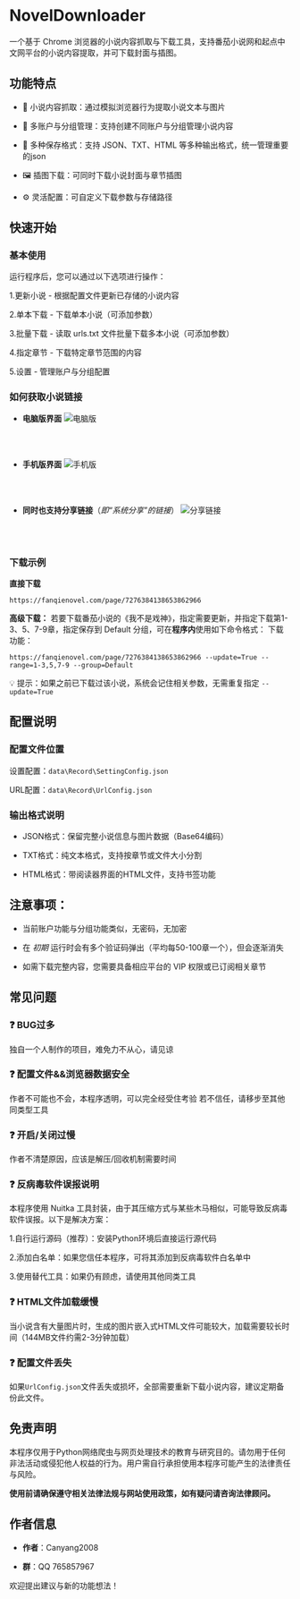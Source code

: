 # NovelDownloader
一个基于 Chrome 浏览器的小说内容抓取与下载工具，支持番茄小说网和起点中文网平台的小说内容提取，并可下载封面与插图。

## 功能特点

- 📖 小说内容抓取：通过模拟浏览器行为提取小说文本与图片

- 👥 多账户与分组管理：支持创建不同账户与分组管理小说内容

- 💾 多种保存格式：支持 JSON、TXT、HTML 等多种输出格式，统一管理重要的json

- 🖼️ 插图下载：可同时下载小说封面与章节插图

- ⚙️ 灵活配置：可自定义下载参数与存储路径

## 快速开始
### 基本使用
运行程序后，您可以通过以下选项进行操作：

1.更新小说 - 根据配置文件更新已存储的小说内容

2.单本下载 - 下载单本小说（可添加参数）

3.批量下载 - 读取 urls.txt 文件批量下载多本小说（可添加参数）

4.指定章节 - 下载特定章节范围的内容

5.设置 - 管理账户与分组配置

### 如何获取小说链接
- **电脑版界面**
![电脑版](./src/data/Demo/电脑版.jpg)
<br>
<br>

- **手机版界面**
![手机版](./src/data/Demo/手机版.jpg)
<br>
<br>

- **同时也支持分享链接**（*即“系统分享”的链接*）
![分享链接](./src/data/Demo/分享链接.jpg)
<br>
<br>

### 下载示例
**直接下载**
```text
https://fanqienovel.com/page/7276384138653862966
```
**高级下载：**
若要下载番茄小说的《我不是戏神》，指定需要更新，并指定下载第1-3、5、7-9章，指定保存到 Default 分组，可在**程序内**使用如下命令格式：
下载功能：
```text
https://fanqienovel.com/page/7276384138653862966 --update=True --range=1-3,5,7-9 --group=Default
```

💡 提示：如果之前已下载过该小说，系统会记住相关参数，无需重复指定 `--update=True`

## 配置说明
### 配置文件位置
设置配置：`data\Record\SettingConfig.json`

URL配置：`data\Record\UrlConfig.json`

###  输出格式说明
- JSON格式：保留完整小说信息与图片数据（Base64编码）

- TXT格式：纯文本格式，支持按章节或文件大小分割

- HTML格式：带阅读器界面的HTML文件，支持书签功能

## 注意事项：

- 当前账户功能与分组功能类似，无密码，无加密

- 在 *初期* 运行时会有多个验证码弹出（平均每50-100章一个），但会逐渐消失

- 如需下载完整内容，您需要具备相应平台的 VIP 权限或已订阅相关章节

## 常见问题

### ❓ BUG过多
独自一个人制作的项目，难免力不从心，请见谅

### ❓ 配置文件&&浏览器数据安全
作者不可能也不会，本程序透明，可以完全经受住考验
若不信任，请移步至其他同类型工具

### ❓ 开启/关闭过慢

作者不清楚原因，应该是解压/回收机制需要时间

### ❓ 反病毒软件误报说明
本程序使用 Nuitka 工具封装，由于其压缩方式与某些木马相似，可能导致反病毒软件误报。以下是解决方案：

1.自行运行源码（推荐）：安装Python环境后直接运行源代码

2.添加白名单：如果您信任本程序，可将其添加到反病毒软件白名单中

3.使用替代工具：如果仍有顾虑，请使用其他同类工具

### ❓ HTML文件加载缓慢
当小说含有大量图片时，生成的图片嵌入式HTML文件可能较大，加载需要较长时间（144MB文件约需2-3分钟加载）

### ❓ 配置文件丢失
如果`UrlConfig.json`文件丢失或损坏，全部需要重新下载小说内容，建议定期备份此文件。

## 免责声明
本程序仅用于Python网络爬虫与网页处理技术的教育与研究目的。请勿用于任何非法活动或侵犯他人权益的行为。用户需自行承担使用本程序可能产生的法律责任与风险。

**使用前请确保遵守相关法律法规与网站使用政策，如有疑问请咨询法律顾问。**

## 作者信息
- **作者**：Canyang2008

- **群**：QQ 765857967

欢迎提出建议与新的功能想法！